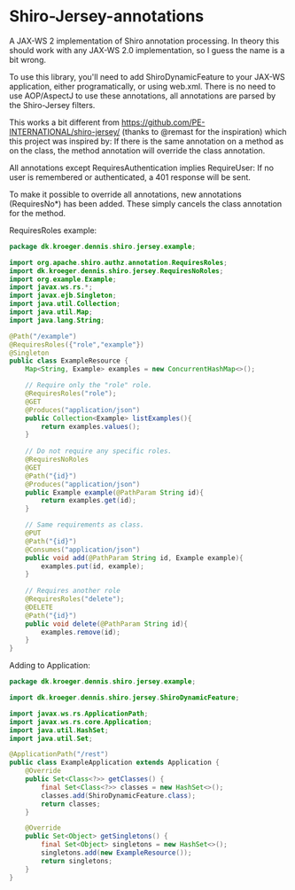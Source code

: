 Shiro-Jersey-annotations
=========================

A JAX-WS 2 implementation of Shiro annotation processing. In theory this should work with any JAX-WS 2.0 implementation, so I guess the name is a bit wrong.

To use this library, you'll need to add ShiroDynamicFeature to your JAX-WS application, either programatically, or using web.xml. There is no need to use AOP/AspectJ to use these annotations, all annotations are parsed by the Shiro-Jersey filters.

This works a bit different from https://github.com/PE-INTERNATIONAL/shiro-jersey/ (thanks to @remast for the inspiration) which this project was inspired by: If there is the same annotation on a method as on the class, the method annotation will override the class annotation.

All annotations except RequiresAuthentication implies RequireUser: If no user is remembered or authenticated, a 401 response will be sent.

To make it possible to override all annotations, new annotations (RequiresNo*) has been added. These simply cancels the class annotation for the method.

RequiresRoles example:

```Java
package dk.kroeger.dennis.shiro.jersey.example;

import org.apache.shiro.authz.annotation.RequiresRoles; 
import dk.kroeger.dennis.shiro.jersey.RequiresNoRoles; 
import org.example.Example;
import javax.ws.rs.*;
import javax.ejb.Singleton;
import java.util.Collection;
import java.util.Map;
import java.lang.String;

@Path("/example")
@RequiresRoles({"role","example"})
@Singleton
public class ExampleResource {
	Map<String, Example> examples = new ConcurrentHashMap<>();

	// Require only the "role" role.
	@RequiresRoles("role");
	@GET
	@Produces("application/json")
	public Collection<Example> listExamples(){
		return examples.values();
	}
	
	// Do not require any specific roles.
	@RequiresNoRoles
	@GET
	@Path("{id}")
	@Produces("application/json")
	public Example example(@PathParam String id){
		return examples.get(id);
	}

	// Same requirements as class.
	@PUT
	@Path("{id}")
	@Consumes("application/json")
	public void add(@PathParam String id, Example example){
		examples.put(id, example);
	}
	
	// Requires another role
	@RequiresRoles("delete");
	@DELETE
	@Path("{id}")
	public void delete(@PathParam String id){
		examples.remove(id);
	}
}
```

Adding to Application:

```Java
package dk.kroeger.dennis.shiro.jersey.example;

import dk.kroeger.dennis.shiro.jersey.ShiroDynamicFeature;

import javax.ws.rs.ApplicationPath;
import javax.ws.rs.core.Application;
import java.util.HashSet;
import java.util.Set;

@ApplicationPath("/rest")
public class ExampleApplication extends Application {
	@Override
	public Set<Class<?>> getClasses() {
		final Set<Class<?>> classes = new HashSet<>();
		classes.add(ShiroDynamicFeature.class);
		return classes;
	}

	@Override
	public Set<Object> getSingletons() {
		final Set<Object> singletons = new HashSet<>();
		singletons.add(new ExampleResource());
		return singletons;
	}
}
```

